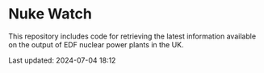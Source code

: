 # Nuke Watch

This repository includes code for retrieving the latest information available on the output of EDF nuclear power plants in the UK.

Last updated: 2024-07-04 18:12